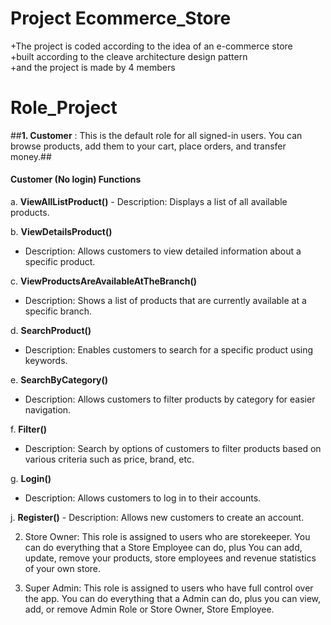 # Project Ecommerce_Store
+The project is coded according to the idea of an e-commerce store\
+built according to the cleave architecture design pattern\
+and the project is made by 4 members
# Role_Project 
##**1. Customer** : This is the default role for all signed-in users. You can browse products, add them to your cart, place orders, and transfer money.##					
#### Customer (No login) Functions

a. **ViewAllListProduct()**
     - Description: Displays a list of all available products.
     
b. **ViewDetailsProduct()**
   - Description: Allows customers to view detailed information about a specific product.
     
c. **ViewProductsAreAvailableAtTheBranch()**
   - Description: Shows a list of products that are currently available at a specific branch.
     
d. **SearchProduct()**
   - Description: Enables customers to search for a specific product using keywords.
     
e. **SearchByCategory()**
   - Description: Allows customers to filter products by category for easier navigation.
     
f. **Filter()**
   - Description: Search by options of customers to filter products based on various criteria such as price, brand, etc.
     
g. **Login()**
   - Description: Allows customers to log in to their accounts.
     
j. **Register()**
     - Description: Allows new customers to create an account.
 
2. Store Owner: This role is assigned to users who are storekeeper. You can do everything that a Store Employee can do, plus You can add, update, remove your products, store employees and revenue statistics of your own store.

3. Super Admin: This role is assigned to users who have full control over the app. You can do everything that a Admin can do, plus you can view, add, or remove Admin Role or Store Owner, Store Employee.
